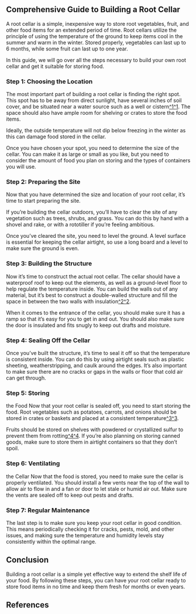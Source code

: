 ## Comprehensive Guide to Building a Root Cellar

A root cellar is a simple, inexpensive way to store root vegetables, fruit, and other food items for an extended period of time. Root cellars utilize the principle of using the temperature of the ground to keep items cool in the summer and warm in the winter. Stored properly, vegetables can last up to 6 months, while some fruit can last up to one year.

In this guide, we will go over all the steps necessary to build your own root cellar and get it suitable for storing food.

### Step 1: Choosing the Location
The most important part of building a root cellar is finding the right spot. This spot has to be away from direct sunlight, have several inches of soil cover, and be situated near a water source such as a well or cistern[^1^][1][1]. The space should also have ample room for shelving or crates to store the food items.

Ideally, the outside temperature will not dip below freezing in the winter as this can damage food stored in the cellar.

Once you have chosen your spot, you need to determine the size of the cellar. You can make it as large or small as you like, but you need to consider the amount of food you plan on storing and the types of containers you will use.

### Step 2: Preparing the Site
Now that you have determined the size and location of your root cellar, it’s time to start preparing the site.

If you’re building the cellar outdoors, you’ll have to clear the site of any vegetation such as trees, shrubs, and grass. You can do this by hand with a shovel and rake, or with a rototiller if you’re feeling ambitious.

Once you’ve cleared the site, you need to level the ground. A level surface is essential for keeping the cellar airtight, so use a long board and a level to make sure the ground is even.

### Step 3: Building the Structure
Now it’s time to construct the actual root cellar. The cellar should have a waterproof roof to keep out the elements, as well as a ground-level floor to help regulate the temperature inside. You can build the walls out of any material, but it’s best to construct a double-walled structure and fill the space in between the two walls with insulation[^2^][2][2].

When it comes to the entrance of the cellar, you should make sure it has a ramp so that it’s easy for you to get in and out. You should also make sure the door is insulated and fits snugly to keep out drafts and moisture.

### Step 4: Sealing Off the Cellar
Once you’ve built the structure, it’s time to seal it off so that
the temperature is consistent inside. You can do this by using airtight seals such as plastic sheeting,
weatherstripping,
and caulk around
the edges. It’s also important
to make sure there are no cracks or gaps in
the walls or floor that cold air can get through.

### Step 5: Storing
the Food
Now that your root cellar is sealed off,
you need
to start storing
the food. Root vegetables such as potatoes,
carrots,
and onions should be stored in crates or baskets and placed at a consistent temperature[^3^][3][3].

Fruits should be stored on shelves with powdered or crystallized sulfur
to prevent them from rotting[^4^][4][4]. If you’re also planning on storing canned goods,
make sure
to store them in airtight containers so that they don’t spoil.

### Step 6: Ventilating
the Cellar
Now that
the food is stored,
you need
to make sure
the cellar is properly ventilated. You should install a few vents near
the top of
the wall
to allow air
to flow in and a fan or door
to let stale or humid air out. Make sure
the vents are sealed off
to keep out pests and drafts.

### Step 7: Regular Maintenance
The last step is
to make sure you keep your root cellar in good condition. This means periodically checking it for cracks,
pests,
mold,
and other issues,
and making sure
the temperature and humidity levels stay consistently within
the optimal range.

## Conclusion

Building a root cellar is a simple yet effective way to extend
the shelf life of your food. By following these steps,
you can have your root cellar ready
to store food items in no time and keep them fresh for months or even years.

## References

[1]: https://www.treehugger.com/build-a-root-cellar-3016868
[2]: https://www.tractorsupply.com/tsc/cms/life-out-here/garden-home-land/garden-all/how-to-build-a-root-cellar-on-your-land
[3]: https://www.wikihow.com/Build-an-Underground-Root-Cellar
[4]: https://www.askaprepper.com/make-mini-root-cellar-backyard-10-one-hour/


